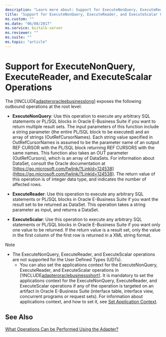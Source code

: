 ```yaml
---
description: "Learn more about: Support for ExecuteNonQuery, ExecuteReader, and ExecuteScalar Operations"
title: "Support for ExecuteNonQuery, ExecuteReader, and ExecuteScalar Operations"
ms.custom: ""
ms.date: "06/08/2017"
ms.service: biztalk-server
ms.reviewer: ""
ms.suite: ""
ms.topic: "article"
---
```

# Support for ExecuteNonQuery, ExecuteReader, and ExecuteScalar Operations
The [!INCLUDE[adapteroracleebusinesslong](../../includes/adapteroracleebusinesslong-md.md)] exposes the following outbound operations at the root level:

-   **ExecuteNonQuery**: Use this operation to execute any arbitrary SQL statements or PL/SQL blocks in Oracle E-Business Suite if you want to return multiple result sets. The input parameters of this function include a string parameter (the entire PL/SQL block to be executed) and an array of strings (OutRefCursorNames). Each string value specified in OutRefCursorNames is assumed to be the parameter name of an output REF CURSOR with the PL/SQL block returning REF CURSORS with the same names. This function also takes an OUT parameter (OutRefCursors), which is an array of DataSets. For information about DataSet, consult the Oracle documentation at [https://go.microsoft.com/fwlink/?LinkId=124538](https://go.microsoft.com/fwlink/?LinkId=124538). The return value of this operation is of integer data type, and indicates the number of affected rows.

-   **ExecuteReader**: Use this operation to execute any arbitrary SQL statements or PL/SQL blocks in Oracle E-Business Suite if you want the result set to be returned as DataSet. This operation takes a string parameter as input, and returns a DataSet.

-   **ExecuteScalar**: Use this operation to execute any arbitrary SQL statements or PL/SQL blocks in Oracle E-Business Suite if you want only one value to be returned. If the return value is a result set, only the value in the first column of the first row is returned in a XML string format.

> [!NOTE]
> - The ExecuteNonQuery, ExecuteReader, and ExecuteScalar operations are not supported for the User Defined Types (UDTs).
>   - You can also set the applications context for the ExecuteNonQuery, ExecuteReader, and ExecuteScalar operations in [!INCLUDE[adapteroraclebusinessshort](../../includes/adapteroraclebusinessshort-md.md)]. It is mandatory to set the applications context for the ExecuteNonQuery, ExecuteReader, and ExecuteScalar operations if any of the operation is targeted on an artifact in Oracle E-Business Suite (interface table, interface view, concurrent programs or request sets). For information about applications context, and how to set it, see [Set Application Context](../../adapters-and-accelerators/adapter-oracle-ebs/set-application-context.md).

## See Also
 [What Operations Can be Performed Using the Adapter?](https://msdn.microsoft.com/library/cc185219(v=bts.10).aspx)
